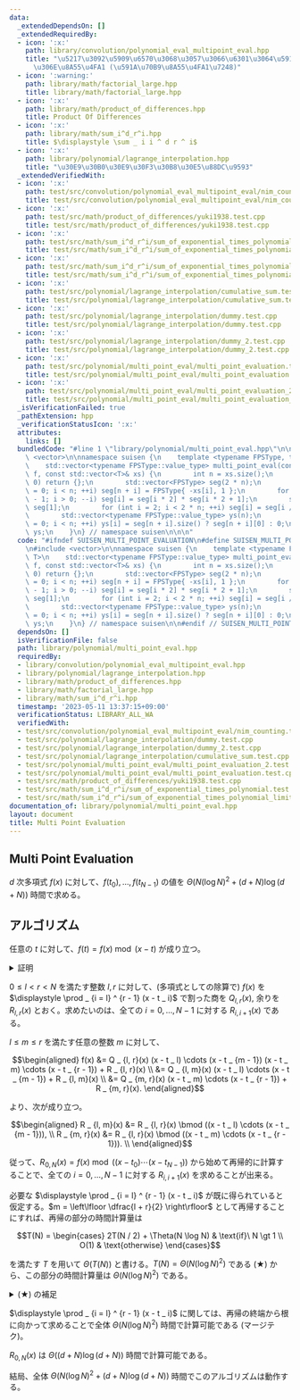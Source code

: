 ```yaml
---
data:
  _extendedDependsOn: []
  _extendedRequiredBy:
  - icon: ':x:'
    path: library/convolution/polynomial_eval_multipoint_eval.hpp
    title: "\u5217\u3092\u5909\u6570\u3068\u3057\u3066\u6301\u3064\u591A\u9805\u5F0F\
      \u306E\u8A55\u4FA1 (\u591A\u70B9\u8A55\u4FA1\u7248)"
  - icon: ':warning:'
    path: library/math/factorial_large.hpp
    title: library/math/factorial_large.hpp
  - icon: ':x:'
    path: library/math/product_of_differences.hpp
    title: Product Of Differences
  - icon: ':x:'
    path: library/math/sum_i^d_r^i.hpp
    title: $\displaystyle \sum _ i i ^ d r ^ i$
  - icon: ':x:'
    path: library/polynomial/lagrange_interpolation.hpp
    title: "\u30E9\u30B0\u30E9\u30F3\u30B8\u30E5\u88DC\u9593"
  _extendedVerifiedWith:
  - icon: ':x:'
    path: test/src/convolution/polynomial_eval_multipoint_eval/nim_counting.test.cpp
    title: test/src/convolution/polynomial_eval_multipoint_eval/nim_counting.test.cpp
  - icon: ':x:'
    path: test/src/math/product_of_differences/yuki1938.test.cpp
    title: test/src/math/product_of_differences/yuki1938.test.cpp
  - icon: ':x:'
    path: test/src/math/sum_i^d_r^i/sum_of_exponential_times_polynomial.test.cpp
    title: test/src/math/sum_i^d_r^i/sum_of_exponential_times_polynomial.test.cpp
  - icon: ':x:'
    path: test/src/math/sum_i^d_r^i/sum_of_exponential_times_polynomial_limit.test.cpp
    title: test/src/math/sum_i^d_r^i/sum_of_exponential_times_polynomial_limit.test.cpp
  - icon: ':x:'
    path: test/src/polynomial/lagrange_interpolation/cumulative_sum.test.cpp
    title: test/src/polynomial/lagrange_interpolation/cumulative_sum.test.cpp
  - icon: ':x:'
    path: test/src/polynomial/lagrange_interpolation/dummy.test.cpp
    title: test/src/polynomial/lagrange_interpolation/dummy.test.cpp
  - icon: ':x:'
    path: test/src/polynomial/lagrange_interpolation/dummy_2.test.cpp
    title: test/src/polynomial/lagrange_interpolation/dummy_2.test.cpp
  - icon: ':x:'
    path: test/src/polynomial/multi_point_eval/multi_point_evaluation.test.cpp
    title: test/src/polynomial/multi_point_eval/multi_point_evaluation.test.cpp
  - icon: ':x:'
    path: test/src/polynomial/multi_point_eval/multi_point_evaluation_2.test.cpp
    title: test/src/polynomial/multi_point_eval/multi_point_evaluation_2.test.cpp
  _isVerificationFailed: true
  _pathExtension: hpp
  _verificationStatusIcon: ':x:'
  attributes:
    links: []
  bundledCode: "#line 1 \"library/polynomial/multi_point_eval.hpp\"\n\n\n\n#include\
    \ <vector>\n\nnamespace suisen {\n    template <typename FPSType, typename T>\n\
    \    std::vector<typename FPSType::value_type> multi_point_eval(const FPSType&\
    \ f, const std::vector<T>& xs) {\n        int n = xs.size();\n        if (n ==\
    \ 0) return {};\n        std::vector<FPSType> seg(2 * n);\n        for (int i\
    \ = 0; i < n; ++i) seg[n + i] = FPSType{ -xs[i], 1 };\n        for (int i = n\
    \ - 1; i > 0; --i) seg[i] = seg[i * 2] * seg[i * 2 + 1];\n        seg[1] = f %\
    \ seg[1];\n        for (int i = 2; i < 2 * n; ++i) seg[i] = seg[i / 2] % seg[i];\n\
    \        std::vector<typename FPSType::value_type> ys(n);\n        for (int i\
    \ = 0; i < n; ++i) ys[i] = seg[n + i].size() ? seg[n + i][0] : 0;\n        return\
    \ ys;\n    }\n} // namespace suisen\n\n\n"
  code: "#ifndef SUISEN_MULTI_POINT_EVALUATION\n#define SUISEN_MULTI_POINT_EVALUATION\n\
    \n#include <vector>\n\nnamespace suisen {\n    template <typename FPSType, typename\
    \ T>\n    std::vector<typename FPSType::value_type> multi_point_eval(const FPSType&\
    \ f, const std::vector<T>& xs) {\n        int n = xs.size();\n        if (n ==\
    \ 0) return {};\n        std::vector<FPSType> seg(2 * n);\n        for (int i\
    \ = 0; i < n; ++i) seg[n + i] = FPSType{ -xs[i], 1 };\n        for (int i = n\
    \ - 1; i > 0; --i) seg[i] = seg[i * 2] * seg[i * 2 + 1];\n        seg[1] = f %\
    \ seg[1];\n        for (int i = 2; i < 2 * n; ++i) seg[i] = seg[i / 2] % seg[i];\n\
    \        std::vector<typename FPSType::value_type> ys(n);\n        for (int i\
    \ = 0; i < n; ++i) ys[i] = seg[n + i].size() ? seg[n + i][0] : 0;\n        return\
    \ ys;\n    }\n} // namespace suisen\n\n#endif // SUISEN_MULTI_POINT_EVALUATION"
  dependsOn: []
  isVerificationFile: false
  path: library/polynomial/multi_point_eval.hpp
  requiredBy:
  - library/convolution/polynomial_eval_multipoint_eval.hpp
  - library/polynomial/lagrange_interpolation.hpp
  - library/math/product_of_differences.hpp
  - library/math/factorial_large.hpp
  - library/math/sum_i^d_r^i.hpp
  timestamp: '2023-05-11 13:37:15+09:00'
  verificationStatus: LIBRARY_ALL_WA
  verifiedWith:
  - test/src/convolution/polynomial_eval_multipoint_eval/nim_counting.test.cpp
  - test/src/polynomial/lagrange_interpolation/dummy.test.cpp
  - test/src/polynomial/lagrange_interpolation/dummy_2.test.cpp
  - test/src/polynomial/lagrange_interpolation/cumulative_sum.test.cpp
  - test/src/polynomial/multi_point_eval/multi_point_evaluation_2.test.cpp
  - test/src/polynomial/multi_point_eval/multi_point_evaluation.test.cpp
  - test/src/math/product_of_differences/yuki1938.test.cpp
  - test/src/math/sum_i^d_r^i/sum_of_exponential_times_polynomial.test.cpp
  - test/src/math/sum_i^d_r^i/sum_of_exponential_times_polynomial_limit.test.cpp
documentation_of: library/polynomial/multi_point_eval.hpp
layout: document
title: Multi Point Evaluation
---
```

## Multi Point Evaluation

$d$ 次多項式 $f(x)$ に対して、$f(t _ 0), \ldots, f(t _ {N - 1})$ の値を $\Theta(N (\log N) ^ 2 + (d + N) \log (d + N))$ 時間で求める。

## アルゴリズム

任意の $t$ に対して、$f(t) = f(x) \bmod (x - t)$ が成り立つ。

<details>
<summary>証明</summary>

(多項式としての除算で) $f(x)$ を $x - t$ で割った商を $Q _ t(x)$, 余りを $R _ t$ とすると、以下が成り立つ。

$$f(x) = Q _ t(x) (x - t _ i) + R _ t.$$

$x = t$ を代入することで、次を得る。

$$f(t) = Q _ t(t) (t - t) + R _ t = R _ t.$$

$R _ t = f(x) \bmod (x - t)$ であるから、示された。(証明終)

</details>

$0\leq l\lt r\lt N$ を満たす整数 $l, r$ に対して、(多項式としての除算で) $f(x)$ を $\displaystyle \prod _ {i = l} ^ {r - 1} (x - t _ i)$ で割った商を $Q _ {l, r}(x)$, 余りを $R _ {l, r}(x)$ とおく。求めたいのは、全ての $i=0,\ldots,N-1$ に対する $R _ {i, i + 1}(x)$ である。

$l\leq m \leq r$ を満たす任意の整数 $m$ に対して、

$$\begin{aligned}
f(x)
&= Q _ {l, r}(x) (x - t _ l) \cdots (x - t _ {m - 1}) (x - t _ m) \cdots (x - t _ {r - 1}) + R _ {l, r}(x) \\
&= Q _ {l, m}(x) (x - t _ l) \cdots (x - t _ {m - 1})                                      + R _ {l, m}(x) \\
&= Q _ {m, r}(x)                                      (x - t _ m) \cdots (x - t _ {r - 1}) + R _ {m, r}(x).
\end{aligned}$$

より、次が成り立つ。

$$\begin{aligned}
R _ {l, m}(x) &= R _ {l, r}(x) \bmod ((x - t _ l) \cdots (x - t _ {m - 1})), \\
R _ {m, r}(x) &= R _ {l, r}(x) \bmod ((x - t _ m) \cdots (x - t _ {r - 1})). \\
\end{aligned}$$

従って、$R _ {0, N}(x) = f(x) \bmod ((x - t _ 0) \cdots (x - t _ {N - 1}))$ から始めて再帰的に計算することで、全ての $i=0,\ldots,N-1$ に対する $R _ {i, i + 1}(x)$ を求めることが出来る。

必要な $\displaystyle \prod _ {i = l} ^ {r - 1} (x - t _ i)$ が既に得られていると仮定する。$m = \left\lfloor \dfrac{l + r}{2} \right\rfloor$ として再帰することにすれば、再帰の部分の時間計算量は 

$$T(N) = \begin{cases} 2T(N / 2) + \Theta(N \log N) & \text{if}\ N \gt 1 \\ O(1) & \text{otherwise} \end{cases}$$

を満たす $T$ を用いて $\Theta(T(N))$ と書ける。$T(N) = \Theta(N (\log N) ^ 2)$ である (★) から、この部分の時間計算量は $\Theta(N (\log N) ^ 2)$ である。

<details>
<summary> (★) の補足 </summary>

http://homepages.math.uic.edu/~leon/cs-mcs401-s08/handouts/extended_master_theorem.pdf の $(3')$ で $a = b = 2, \alpha = 1$ とすることで、$T(N) = \Theta(N (\log N) ^ 2)$ を得る。(補足終)

</details>

$\displaystyle \prod _ {i = l} ^ {r - 1} (x - t _ i)$ に関しては、再帰の終端から根に向かって求めることで全体 $\Theta(N (\log N) ^ 2)$ 時間で計算可能である (マージテク)。

$R _ {0, N}(x)$ は $\Theta((d + N) \log (d + N))$ 時間で計算可能である。

結局、全体 $\Theta(N (\log N) ^ 2 + (d + N) \log (d + N))$ 時間でこのアルゴリズムは動作する。
